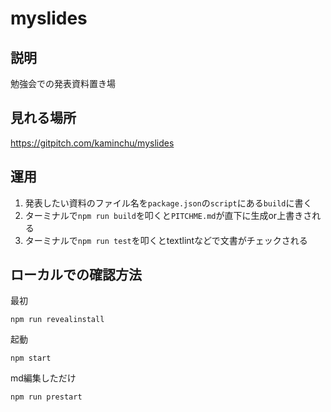 # myslides

## 説明
勉強会での発表資料置き場

## 見れる場所
https://gitpitch.com/kaminchu/myslides


## 運用
01. 発表したい資料のファイル名を`package.json`の`script`にある`build`に書く
02. ターミナルで`npm run build`を叩くと`PITCHME.md`が直下に生成or上書きされる
03. ターミナルで`npm run test`を叩くとtextlintなどで文書がチェックされる

## ローカルでの確認方法
最初
```
npm run revealinstall
```

起動
```
npm start
```

md編集しただけ
```
npm run prestart
```
